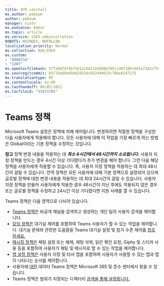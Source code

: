 ```yaml
---
title: 정책 catchall
ms.author: pebaum
author: pebaum
manager: scotv
ms.audience: Admin
ms.topic: article
ms.service: o365-administration
ROBOTS: NOINDEX, NOFOLLOW
localization_priority: Normal
ms.collection: Adm_O365
ms.custom:
- "9000734"
- "3207"
ms.openlocfilehash: 5f7a08f4f4b75612c6d11920d0e7d5cc48f106c695a73d2cf5461af8fa881634
ms.sourcegitcommit: b5f7da89a650d2915dc652449623c78be6247175
ms.translationtype: MT
ms.contentlocale: ko-KR
ms.lasthandoff: 08/05/2021
ms.locfileid: "53973785"
---
```

# <a name="teams-policies"></a>Teams 정책

Microsoft Teams 설정은 정책에 의해 제어됩니다. 변경하려면 적절한 정책을 구성한 다음 사용자에게 적용해야 합니다. 모든 사용자에 대해 이 작업을 가장 빠르게 하는 방법은 Global이라는 기본 정책을 수정하는 것입니다. 

**참고** 정책 변경 내용을 적용하는 데 **_최소 4시간에서 48시간까지 소요됩니다._** 사용자 지정 정책을 만드는 경우 4시간 이상 기다렸다가 추가 변경을 해야 합니다. 그런 다음 해당 정책을 사용자에게 적용할 수 있습니다. 즉, 사용자 지정 정책을 적용하는 데 최대 48시간이 걸릴 수 있습니다. 전역 정책은 모든 사용자에 대해 기본 정책으로 설정되어 있으며 글로벌 정책에 대한 변경 내용을 적용하는 데 최대 24시간이 걸릴 수 있습니다. 사용자 지정 정책을 만들어 사용자에게 적용한 경우 48시간이 지난 후에도 적용되지 않은 경우 또는 글로벌 정책을 수정하고 24시간 이상 기다렸다면 지원 사례를 열 수 있습니다.

Teams 정책은 다음 영역으로 나뉘어 있습니다.

- [Teams 정책은](https://docs.microsoft.com/MicrosoftTeams/teams-policies) 비공개 채널을 검색하고 생성하는 개인 팀의 사용자 검색을 제어합니다.  
- [모임 정책은](https://docs.microsoft.com/microsoftteams/meeting-policies-in-teams) 대기실 제어를 포함하여 Teams 사용자가 할 수 있는 작업을 제어합니다. 대기실 문제와 관련한 도움말을 Teams 대기실 설정 및 참가 수준 제어를 [참조하세요.](https://docs.microsoft.com/alchemyinsights/bypass-lobby)
- [메시징 정책은](https://docs.microsoft.com/microsoftteams/messaging-policies-in-teams) 채팅 설정 또는 해제, 채팅 삭제, 읽은 확인 요청, Giphy 및 스티커 사용 등을 포함하여 사용자가 채팅 및 메시지로 할 수 있는 작업을 제어합니다.
- [앱 설정 정책은](https://docs.microsoft.com/MicrosoftTeams/teams-app-setup-policies) 사용자 지정 및 타사 앱을 포함하여 사용자가 사용할 수 있는 앱과 앱이 나타나는 순서를 제어합니다.  
- 사용자에 [대한](https://docs.microsoft.com/microsoftteams/retention-policies) 데이터 Teams 정책은 Microsoft 365 및 준수 센터에서 찾을 수 있습니다.
- Teams 정책은 범위가 지정되는 디렉터리 [검색을 통해 설정됩니다.](https://docs.microsoft.com/MicrosoftTeams/teams-scoped-directory-search)
